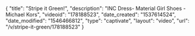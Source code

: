 {
    "title": "Stripe it Green!",
    "description": "INC Dress- Material Girl Shoes -Michael Kors",
    "videoid": "178188523",
    "date_created": "1537614524",
    "date_modified": "1546466812",
    "type": "captivate",
    "layout": "video",
    "url": "\/v\/stripe-it-green\/178188523"
}